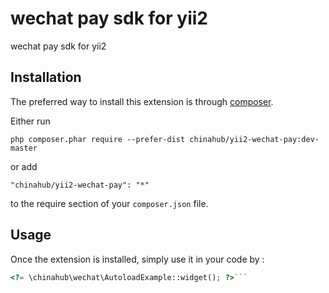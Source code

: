 wechat pay sdk for yii2
=======================
wechat pay sdk for yii2

Installation
------------

The preferred way to install this extension is through [composer](http://getcomposer.org/download/).

Either run

```
php composer.phar require --prefer-dist chinahub/yii2-wechat-pay:dev-master
```

or add

```
"chinahub/yii2-wechat-pay": "*"
```

to the require section of your `composer.json` file.


Usage
-----

Once the extension is installed, simply use it in your code by  :

```php
<?= \chinahub\wechat\AutoloadExample::widget(); ?>```